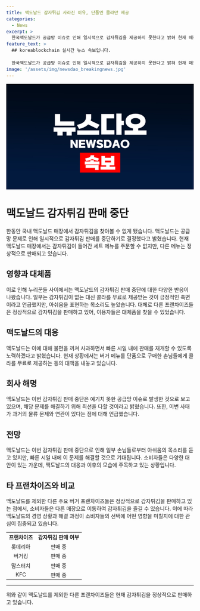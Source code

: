```yaml
---
title: 맥도날드 감자튀김 사라진 이유, 단품엔 콜라만 제공
categories:
  - News
excerpt: >
  한국맥도날드가 공급망 이슈로 인해 일시적으로 감자튀김을 제공하지 못한다고 밝혀 현재 매장에서는 감자튀김이 들어간 세트 메뉴를 주문할 수 없다. 대신 단품을 구매한 고객에게는 콜라 미디엄 사이즈를 무료로 제공한다. 이에 누리꾼들의 아쉬움과 긍정적인 반응이 혼재되어 있으며, 다른 프랜차이즈는 정상적으로 감자튀김을 판매 중이다. 맥도날드는 이번 일시적인 문제 외에도 2021년 8월과 2022년 2월에도 감자튀김 공급 어려움을 겪은 바 있다.
feature_text: >
  ## koreablockchain 실시간 뉴스 속보입니다.

  한국맥도날드가 공급망 이슈로 인해 일시적으로 감자튀김을 제공하지 못한다고 밝혀 현재 매장에서는 감자튀김이 들어간 세트 메뉴를 주문할 수 없다. 대신 단품을 구매한 고객에게는 콜라 미디엄 사이즈를 무료로 제공한다. 이에 누리꾼들의 아쉬움과 긍정적인 반응이 혼재되어 있으며, 다른 프랜차이즈는 정상적으로 감자튀김을 판매 중이다. 맥도날드는 이번 일시적인 문제 외에도 2021년 8월과 2022년 2월에도 감자튀김 공급 어려움을 겪은 바 있다.
image: '/assets/img/newsdao_breakingnews.jpg'
---
```


<p><img src="/assets/img/newsdao_breakingnews.jpg" alt="koreablockchain 속보" /></p>

<h1>맥도날드 감자튀김 판매 중단</h1>

<p data-ke-size="size16">한동안 국내 맥도날드 매장에서 감자튀김을 찾아볼 수 없게 됐습니다. 맥도날드는 공급망 문제로 인해 일시적으로 감자튀김 판매를 중단하기로 결정했다고 밝혔습니다. 현재 맥도날드 매장에서는 감자튀김이 들어간 세트 메뉴를 주문할 수 없지만, 다른 메뉴는 정상적으로 판매되고 있습니다.</p>

<h2 data-ke-size="size26">영향과 대체품</h2>

<p data-ke-size="size16">이로 인해 누리꾼들 사이에서는 맥도날드의 감자튀김 판매 중단에 대한 다양한 반응이 나왔습니다. 일부는 감자튀김이 없는 대신 콜라를 무료로 제공받는 것이 긍정적인 측면이라고 언급했지만, 아쉬움을 표현하는 목소리도 높았습니다. 대체로 다른 프랜차이즈들은 정상적으로 감자튀김을 판매하고 있어, 이용자들은 대체품을 찾을 수 있었습니다.</p>

<h2 data-ke-size="size26">맥도날드의 대응</h2>

<p data-ke-size="size16">맥도날드는 이에 대해 불편을 끼쳐 사과하면서 빠른 시일 내에 판매를 재개할 수 있도록 노력하겠다고 밝혔습니다. 현재 상황에서는 버거 메뉴를 단품으로 구매한 손님들에게 콜라를 무료로 제공하는 등의 대책을 내놓고 있습니다.</p>

<h2 data-ke-size="size26">회사 해명</h2>

<p data-ke-size="size16">맥도날드는 이번 감자튀김 판매 중단은 예기치 못한 공급망 이슈로 발생한 것으로 보고 있으며, 해당 문제를 해결하기 위해 최선을 다할 것이라고 밝혔습니다. 또한, 이번 사태가 과거의 물류 문제와 연관이 있다는 점에 대해 언급했습니다.</p>

<h2 data-ke-size="size26">전망</h2>

<p data-ke-size="size16">맥도날드는 이번 감자튀김 판매 중단으로 인해 일부 손님들로부터 아쉬움의 목소리를 듣고 있지만, 빠른 시일 내에 이 문제를 해결할 것으로 기대됩니다. 소비자들은 다양한 대안이 있는 가운데, 맥도날드의 대응과 이후의 모습에 주목하고 있는 상황입니다.</p>

<h2 data-ke-size="size26">타 프랜차이즈와 비교</h2>

<p data-ke-size="size16">맥도날드를 제외한 다른 주요 버거 프랜차이즈들은 정상적으로 감자튀김을 판매하고 있는 점에서, 소비자들은 다른 매장으로 이동하여 감자튀김을 즐길 수 있습니다. 이에 따라 맥도날드의 경영 상황과 해결 과정이 소비자들의 선택에 어떤 영향을 미칠지에 대한 관심이 집중되고 있습니다.</p>

<table>
    <tr>
        <td style="text-align: center; height: 17px;"><b>프랜차이즈</b></td>
        <td style="text-align: center; height: 17px;"><b>감자튀김 판매 여부</b></td>
    </tr>
    <tr>
        <td style="text-align: center; height: 17px;">롯데리아</td>
        <td style="text-align: center; height: 17px;">판매 중</td>
    </tr>
    <tr>
        <td style="text-align: center; height: 17px;">버거킹</td>
        <td style="text-align: center; height: 17px;">판매 중</td>
    </tr>
    <tr>
        <td style="text-align: center; height: 17px;">맘스터치</td>
        <td style="text-align: center; height: 17px;">판매 중</td>
    </tr>
    <tr>
        <td style="text-align: center; height: 17px;">KFC</td>
        <td style="text-align: center; height: 17px;">판매 중</td>
    </tr>
</table>

<hr>

<p data-ke-size="size16">위와 같이 맥도날드를 제외한 다른 프랜차이즈들은 현재 감자튀김을 정상적으로 판매하고 있습니다.</p>

